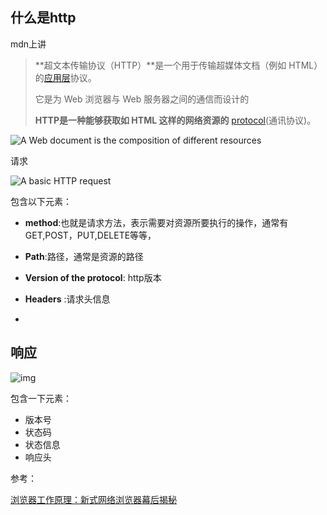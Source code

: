 ## 什么是http

mdn上讲

> **超文本传输协议（HTTP）**是一个用于传输超媒体文档（例如 HTML）的[应用层](https://en.wikipedia.org/wiki/Application_Layer)协议。
>
> 它是为 Web 浏览器与 Web 服务器之间的通信而设计的
>
> **HTTP是一种能够获取如 HTML 这样的网络资源的** [protocol](https://developer.mozilla.org/zh-CN/docs/Glossary/Protocol)(通讯协议)。

![A Web document is the composition of different resources](https://mdn.mozillademos.org/files/13677/Fetching_a_page.png)











请求

![A basic HTTP request](https://mdn.mozillademos.org/files/13687/HTTP_Request.png)

包含以下元素：

* **method**:也就是请求方法，表示需要对资源所要执行的操作，通常有GET,POST，PUT,DELETE等等，

* **Path**:路径，通常是资源的路径
* **Version of the protocol**: http版本
* **Headers** :请求头信息
* 







## 响应

![img](https://mdn.mozillademos.org/files/13691/HTTP_Response.png)

包含一下元素：

* 版本号
* 状态码
* 状态信息
* 响应头















参考：

[浏览器工作原理：新式网络浏览器幕后揭秘](https://www.html5rocks.com/zh/tutorials/internals/howbrowserswork/)